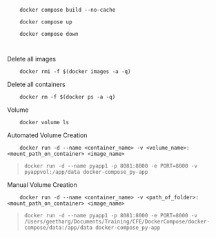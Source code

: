 ```
    docker compose build --no-cache
```

```
    docker compose up
```

```
    docker compose down

    
```

Delete all images
```
    docker rmi -f $(docker images -a -q)
```


Delete all containers
```
    docker rm -f $(docker ps -a -q)
```

Volume
```
    docker volume ls
```

Automated Volume Creation
```
    docker run -d --name <container_name> -v <volume_name>:<mount_path_on_container> <image_name>    
```
> `docker run -d --name pyapp1 -p 8081:8000 -e PORT=8000 -v pyappvol:/app/data docker-compose_py-app`


Manual Volume Creation
```
    docker run -d --name <container_name> -v <path_of_folder>:<mount_path_on_container> <image_name>
```
> `docker run -d --name pyapp1 -p 8081:8000 -e PORT=8000 -v /Users/geetharg/Documents/Training/CFE/DockerCompose/docker-compose/data:/app/data docker-compose_py-app`
